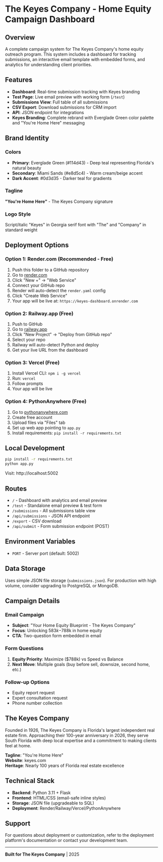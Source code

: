 # The Keyes Company - Home Equity Campaign Dashboard

## Overview

A complete campaign system for The Keyes Company's home equity outreach program. This system includes a dashboard for tracking submissions, an interactive email template with embedded forms, and analytics for understanding client priorities.

## Features

- **Dashboard**: Real-time submission tracking with Keyes branding
- **Test Page**: Live email preview with working form (`/test`)
- **Submissions View**: Full table of all submissions
- **CSV Export**: Download submissions for CRM import
- **API**: JSON endpoint for integrations
- **Keyes Branding**: Complete rebrand with Everglade Green color palette and "You're Home Here" messaging

## Brand Identity

### Colors
- **Primary**: Everglade Green (#114d43) - Deep teal representing Florida's natural beauty
- **Secondary**: Miami Sands (#e8d5c4) - Warm cream/beige accent
- **Dark Accent**: #0d3d35 - Darker teal for gradients

### Tagline
**"You're Home Here"** - The Keyes Company signature

### Logo Style
Script/italic "Keyes" in Georgia serif font with "The" and "Company" in standard weight

## Deployment Options

### Option 1: Render.com (Recommended - Free)

1. Push this folder to a GitHub repository
2. Go to [render.com](https://render.com)
3. Click "New +" → "Web Service"
4. Connect your GitHub repo
5. Render will auto-detect the `render.yaml` config
6. Click "Create Web Service"
7. Your app will be live at: `https://keyes-dashboard.onrender.com`

### Option 2: Railway.app (Free)

1. Push to GitHub
2. Go to [railway.app](https://railway.app)
3. Click "New Project" → "Deploy from GitHub repo"
4. Select your repo
5. Railway will auto-detect Python and deploy
6. Get your live URL from the dashboard

### Option 3: Vercel (Free)

1. Install Vercel CLI: `npm i -g vercel`
2. Run: `vercel`
3. Follow prompts
4. Your app will be live

### Option 4: PythonAnywhere (Free)

1. Go to [pythonanywhere.com](https://www.pythonanywhere.com)
2. Create free account
3. Upload files via "Files" tab
4. Set up web app pointing to `app.py`
5. Install requirements: `pip install -r requirements.txt`

## Local Development

```bash
pip install -r requirements.txt
python app.py
```

Visit: http://localhost:5002

## Routes

- `/` - Dashboard with analytics and email preview
- `/test` - Standalone email preview & test form
- `/submissions` - All submissions table view
- `/api/submissions` - JSON API endpoint
- `/export` - CSV download
- `/api/submit` - Form submission endpoint (POST)

## Environment Variables

- `PORT` - Server port (default: 5002)

## Data Storage

Uses simple JSON file storage (`submissions.json`). For production with high volume, consider upgrading to PostgreSQL or MongoDB.

## Campaign Details

### Email Campaign
- **Subject**: "Your Home Equity Blueprint - The Keyes Company"
- **Focus**: Unlocking $583k-$788k in home equity
- **CTA**: Two-question form embedded in email

### Form Questions
1. **Equity Priority**: Maximize ($788k) vs Speed vs Balance
2. **Next Move**: Multiple goals (buy before sell, downsize, second home, etc.)

### Follow-up Options
- Equity report request
- Expert consultation request
- Phone number collection

## The Keyes Company

Founded in 1926, The Keyes Company is Florida's largest independent real estate firm. Approaching their 100-year anniversary in 2026, they serve South Florida with deep local expertise and a commitment to making clients feel at home.

**Tagline**: "You're Home Here"  
**Website**: keyes.com  
**Heritage**: Nearly 100 years of Florida real estate excellence

## Technical Stack

- **Backend**: Python 3.11 + Flask
- **Frontend**: HTML/CSS (email-safe inline styles)
- **Storage**: JSON file (upgradeable to SQL)
- **Deployment**: Render/Railway/Vercel/PythonAnywhere

## Support

For questions about deployment or customization, refer to the deployment platform's documentation or contact your development team.

---

**Built for The Keyes Company** | 2025

